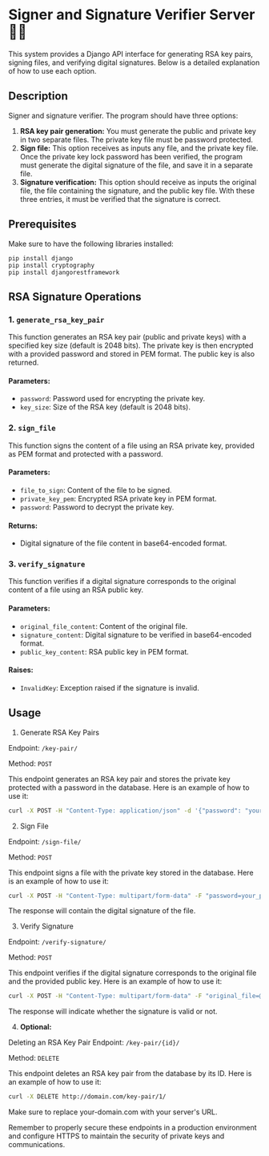 # Signer and Signature Verifier Server 🥷🏿

This system provides a Django API interface for generating RSA key pairs, signing files, and verifying digital signatures. Below is a detailed explanation of how to use each option.

## Description

Signer and signature verifier. The program should have three options: 

1. **RSA key pair generation:** You must generate the public and private key in two separate files. The private key file must be password protected. 
2. **Sign file:** This option receives as inputs any file, and the private key file. Once the private key lock password has been verified, the program must generate the digital signature of the file, and save it in a separate file. 
3. **Signature verification:** This option should receive as inputs the original file, the file containing the signature, and the public key file. With these three entries, it must be verified that the signature is correct.

## Prerequisites

Make sure to have the following libraries installed:

```
pip install django
pip install cryptography
pip install djangorestframework 
```

## RSA Signature Operations

### 1. `generate_rsa_key_pair`

This function generates an RSA key pair (public and private keys) with a specified key size (default is 2048 bits). The private key is then encrypted with a provided password and stored in PEM format. The public key is also returned.

#### Parameters:
- `password`: Password used for encrypting the private key.
- `key_size`: Size of the RSA key (default is 2048 bits).

### 2. `sign_file`

This function signs the content of a file using an RSA private key, provided as PEM format and protected with a password.

#### Parameters:
- `file_to_sign`: Content of the file to be signed.
- `private_key_pem`: Encrypted RSA private key in PEM format.
- `password`: Password to decrypt the private key.

#### Returns:
- Digital signature of the file content in base64-encoded format.

### 3. `verify_signature`

This function verifies if a digital signature corresponds to the original content of a file using an RSA public key.

#### Parameters:
- `original_file_content`: Content of the original file.
- `signature_content`: Digital signature to be verified in base64-encoded format.
- `public_key_content`: RSA public key in PEM format.

#### Raises:
- `InvalidKey`: Exception raised if the signature is invalid.

## Usage

1. Generate RSA Key Pairs

Endpoint: `/key-pair/`

Method: `POST`

This endpoint generates an RSA key pair and stores the private key protected with a password in the database. Here is an example of how to use it:

```bash
curl -X POST -H "Content-Type: application/json" -d '{"password": "your_password"}' http://domain.com/key-pair/
```

2. Sign File

Endpoint: `/sign-file/`

Method: `POST`

This endpoint signs a file with the private key stored in the database. Here is an example of how to use it:

```bash
curl -X POST -H "Content-Type: multipart/form-data" -F "password=your_password" -F "file_to_sign=@/path/to/your/file.txt" -F "private_key_file=@/path/to/your/private_key.pem" http://domain.com/sign-file/
```

The response will contain the digital signature of the file.

3. Verify Signature

Endpoint: `/verify-signature/`

Method: `POST`

This endpoint verifies if the digital signature corresponds to the original file and the provided public key. Here is an example of how to use it:

```bash
curl -X POST -H "Content-Type: multipart/form-data" -F "original_file=@/path/to/your/original_file.txt" -F "signature_file=@/path/to/your/signature.txt" -F "public_key_file=@/path/to/your/public_key.pem" http://domain.com/verify-signature/
```
The response will indicate whether the signature is valid or not.

4. **Optional:**

Deleting an RSA Key Pair
Endpoint: `/key-pair/{id}/`

Method: `DELETE`

This endpoint deletes an RSA key pair from the database by its ID. Here is an example of how to use it:

```bash
curl -X DELETE http://domain.com/key-pair/1/
```

Make sure to replace your-domain.com with your server's URL.

Remember to properly secure these endpoints in a production environment and configure HTTPS to maintain the security of private keys and communications.